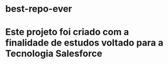 # best-repo-ever
# Este projeto foi criado com a finalidade de estudos voltado para a Tecnologia Salesforce
